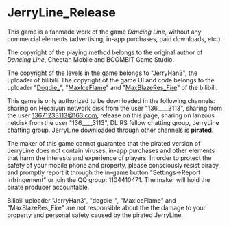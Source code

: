 # JerryLine_Release
This game is a fanmade work of the game *Dancing Line*, without any commercial elements (advertising, in-app purchases, paid downloads, etc.).

The copyright of the playing method belongs to the original author of *Dancing Line*, Cheetah Mobile and BOOMBIT Game Studio.

The copyright of the levels in the game belongs to "[JerryHan3](https://space.bilibili.com/430242107)", the uploader of bilibili. The copyright of the game UI and code belongs to the uploader "[Dogdie_](https://space.bilibili.com/41589917)", "[MaxIceFlame](https://space.bilibili.com/89919399)" and "[MaxBlazeRes_Fire](https://space.bilibili.com/385652651)" of the bilibili.

This game is only authorized to be downloaded in the following channels: sharing on Hecaiyun network disk from the user "136____3113", sharing from the user 13671233113@163.com, release on this page, sharing on lanzous netdisk from the user "136____3113", DL RS fellow chatting group, JerryLine chatting group. JerryLine downloaded through other channels is **pirated**.

The maker of this game cannot guarantee that the pirated version of JerryLine does not contain viruses, in-app purchases and other elements that harm the interests and experience of players. In order to protect the safety of your mobile phone and property, please consciously resist piracy, and promptly report it through the in-game button "Settings→Report Infringement" or join the QQ group: 1104410471. The maker will hold the pirate producer accountable.

Bilibili uploader "JerryHan3", "dogdie_", "MaxIceFlame" and "MaxBlazeRes_Fire" are not responsible about the the damage to your property and personal safety caused by the pirated JerryLine. 
